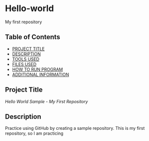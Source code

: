 # Hello-world
My first repository

## Table of Contents

- [PROJECT TITLE](#Project-Title)
- [DESCRIPTION](#Description)
- [TOOLS USED](#Tools-Used)
- [FILES USED](#files-used)
- [HOW TO RUN PROGRAM](#How-to-run-program)
- [ADDITIONAL INFORMATION](#additional-information)


## Project Title

*Hello World Sample - My First Repository*

## Description

Practice using GitHub by creating a sample repository. This is my first repository, so I am practicing
